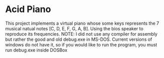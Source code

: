 # Acid Piano
This project implements a virtual piano whose some keys represents the 7 musical natual notes [C, D, E, F, G, A, B].
Using the bios speaker to reproduce its frequencies. 
NOTE: I did not use any compiler for assembly but rather the good and old debug.exe in MS-DOS.
Current versions of windows do not have it, so if you would like to run the program, you must run debug.exe inside DOSBox
